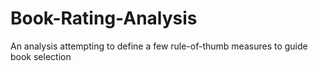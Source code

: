 # Book-Rating-Analysis
An analysis attempting to define a few rule-of-thumb measures to guide book selection
